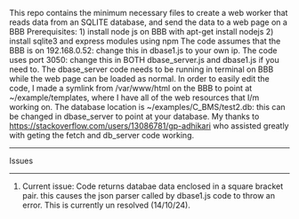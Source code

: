 This repo contains the minimum necessary files to create a web worker that reads data from an SQLITE database, and send the data to a web page on a BBB
Prerequisites:   1) install node js on BBB with apt-get install nodejs
                 2) install sqlite3 and express modules using npm
The code assumes that the BBB is on 192.168.0.52: change this in dbase1.js to your own ip.
The code uses port 3050: change this in BOTH dbase_server.js and dbase1.js if you need to. 
The dbase_server code needs to be running in terminal on BBB while the web page can be loaded as normal.
In order to easily edit the code, I made a symlink from /var/www/html on the BBB to point at ~/example/templates, where I have all of the web resources that I/m working on.
The database location is ~/examples/C_BMS/test2.db: this can be changed in dbase_server to point at your database.
My thanks to https://stackoverflow.com/users/13086781/gp-adhikari who assisted greatly with geting the fetch and db_server code working.
**********************************
Issues
***********************************
1) Current issue: Code returns databae data enclosed in a square bracket pair. this causes the json parser called by dbase1.js code to throw an error.
   This is currently un resolved (14/10/24).
